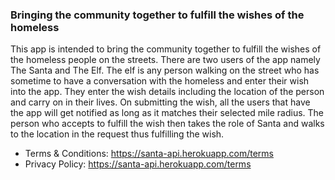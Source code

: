 ### Bringing the community together to fulfill the wishes of the homeless

This app is intended to bring the community together to fulfill the wishes of the homeless people on the streets. There are two users of the app namely The Santa and The Elf. The elf is any person walking on the street who has sometime to have a conversation with the homeless and enter their wish into the app. They enter the wish details including the location of the person and carry on in their lives. On submitting the wish, all the users that have the app will get notified as long as it matches their selected mile radius. The person who accepts to fulfill the wish then takes the role of Santa and walks to the location in the request thus fulfilling the wish.


- Terms & Conditions: https://santa-api.herokuapp.com/terms
- Privacy Policy: https://santa-api.herokuapp.com/terms
